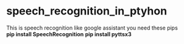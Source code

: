 # speech_recognition_in_ptyhon
This is speech recognition like google assistant
you need these pips</br>
<tab><b>pip install SpeechRecognition</b></tab>
<tab><b>pip install pyttsx3</b></tab>

